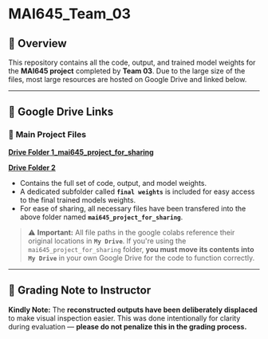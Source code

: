 # MAI645\_Team\_03

## 📌 Overview

This repository contains all the code, output, and trained model weights for the **MAI645 project** completed by **Team 03**. Due to the large size of the files, most large resources are hosted on Google Drive and linked below.

---

## 📁 Google Drive Links

### 🔗 **Main Project Files**

[**Drive Folder 1_mai645_project_for_sharing**](https://drive.google.com/drive/folders/1qNsZ1jETzibiupnLSW3orPf_AzkGtQ3A?usp=sharing)

[**Drive Folder 2**](https://drive.google.com/drive/folders/1oTZ4W_yMDA3_8ZB-_9wYI_OEWsU2mASB?usp=sharing)

* Contains the full set of code, output, and model weights.
* A dedicated subfolder called **`final weights`** is included for easy access to the final trained models weights.
* For ease of sharing, all necessary files have been transfered into the above folder named **`mai645_project_for_sharing`**.

> ⚠️ **Important:**
> All file paths in the google colabs reference their original locations in **`My Drive`**.
> If you're using the `mai645_project_for_sharing` folder, **you must move its contents into `My Drive`** in your own Google Drive for the code to function correctly.


---

## 📝 Grading Note to Instructor

**Kindly Note:**
The **reconstructed outputs have been deliberately displaced** to make visual inspection easier.
This was done intentionally for clarity during evaluation — **please do not penalize this in the grading process.**


